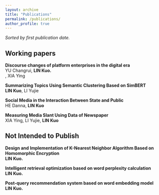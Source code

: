 ```yaml
---
layout: archive
title: "Publications"
permalink: /publications/
author_profile: true
---
```

*Sorted by first publication date.*

## Working papers

<b>Discourse changes of platform enterprises in the digital era</b><br>
YU Changrui, <b>LIN Kuo.</b><br>, XIA Ying

<b>Summarizing Topics Using Semantic Clustering Based on SimBERT</b><br>
<b>LIN Kuo</b>, LI Yujie<br>

<b>Social Media in the Interaction Between State and Public</b><br>
HE Danna, <b>LIN Kuo</b><br>

<b>Measuring Media Slant Using Data of Newspaper</b><br>
XIA Ying, LI Yujie, <b>LIN Kuo</b><br>




## Not Intended to Publish

<b>Design and Implementation of K-Nearest Neighbor Algorithm Based on Homomorphic Encryption</b><br>
<b>LIN Kuo.</b><br>

<b>Intelligent retrieval optimization based on word perplexity calculation</b><br>
<b>LIN Kuo.</b><br>

<b>Post-query recommendation system based on word embedding model</b><br>
<b>LIN Kuo.</b><br>
